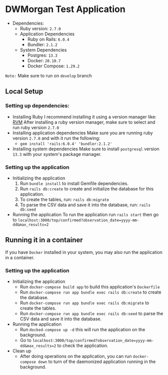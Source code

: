 # DWMorgan Test Application

* Dependencies:
	* Ruby version: `2.7.0`
	* Application Dependencies
		* Ruby on Rails: `6.0.4`
		* Bundler: `2.1.2`
	* System Dependencies
		* Postgres: `13.3`
		* Docker: `20.10.7`
		* Docker Compose: `1.29.2`

`Note:` Make sure to run on `develop` branch

## Local Setup
### Setting up dependencies:
* Installing Ruby
I recommend installing it using a version manager like: [RVM](https://rvm.io/rvm/install)
After installing a ruby version manager, make sure to select and run ruby version `2.7.0`
* Installing application dependencies
Make sure you are running ruby version `2.7.0` and with it run the following:
	* `gem install 'rails:6.0.4' 'bundler:2.1.2'`
* Installing system dependencies
Make sure to install `postgresql` version `13.3` with your system's package manager.

### Setting up the application
* Initializing the application
	1. Run `bundle install` to install Gemfile dependencies.
	2. Run `rails db:create` to create and initialize the database for this application.
	3. To create the tables, run: `rails db:migrate`
	4. To parse the CSV data and save it into the database, run: `rails db:seed`
* Running the application
To run the application run `rails start` then go to 
`localhost:3000/top/confirmed?observation_date=yyyy-mm-dd&max_results=2`

## Running it in a container
If you have `Docker` installed in your system, you may also run the application in a container.
### Setting up the application
* Initializing the application
	* Run `docker-compose build app` to build this application's `Dockerfile`
	* Run `docker-compose run app bundle exec rails db:create` to create the database.
	* Run `docker-compose run app bundle exec rails db:migrate` to create the tables.
	* Run `docker-compose run app bundle exec rails db:seed` to parse the CSV data and save it into the database.
* Running the application
	* Run `docked-compose up -d` this will run the application on the background.
	* Go to `localhost:3000/top/confirmed?observation_date=yyyy-mm-dd&max_results=2` to check the application.
* Clean up
	* After doing operations on the application, you can run `docker-compose down` to turn of the daemonized application running in the background.
